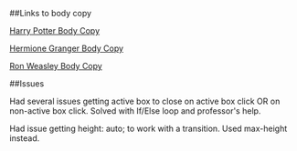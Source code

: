 ##Links to body copy

[Harry Potter Body Copy](https://harrypotter.fandom.com/wiki/Harry_Potter)

[Hermione Granger Body Copy](https://harrypotter.fandom.com/wiki/Hermione_Granger)

[Ron Weasley Body Copy](https://harrypotter.fandom.com/wiki/Ronald_Weasley)

##Issues

Had several issues getting active box to close on active box click OR on non-active box click. Solved with If/Else loop and professor's help. 

Had issue getting height: auto; to work with a transition. Used max-height instead. 
